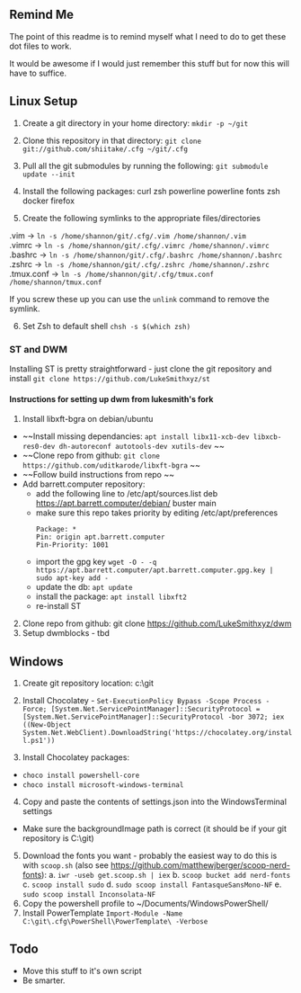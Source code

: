 ## Remind Me ##

The point of this readme is to remind myself what I need to do to get these dot files to work. 

It would be awesome if I would just remember this stuff but for now this will have to suffice. 

## Linux Setup ##

1. Create a git directory in your home directory:  `mkdir -p ~/git`
2. Clone this repository in that directory: `git clone git://github.com/shiitake/.cfg ~/git/.cfg`
3. Pull all the git submodules by running the following:    `git submodule update --init`
4. Install the following packages: 
	curl
	zsh
	powerline
	powerline fonts
	zsh
	docker
	firefox

5. Create the following symlinks to the appropriate files/directories

.vim ->  `ln -s /home/shannon/git/.cfg/.vim /home/shannon/.vim`  
.vimrc -> `ln -s /home/shannon/git/.cfg/.vimrc /home/shannon/.vimrc`  
.bashrc -> `ln -s /home/shannon/git/.cfg/.bashrc /home/shannon/.bashrc`  
.zshrc -> `ln -s /home/shannon/git/.cfg/.zshrc /home/shannon/.zshrc`  
.tmux.conf -> `ln -s /home/shannon/git/.cfg/tmux.conf /home/shannon/tmux.conf`  

If you screw these up you can use the `unlink` command to remove the symlink. 

6. Set Zsh to default shell `chsh -s $(which zsh)` 


### ST and DWM ###

Installing ST is pretty straightforward - just clone the git repository and install
`git clone https://github.com/LukeSmithxyz/st` 

#### Instructions for setting up dwm from lukesmith's fork 
1. Install libxft-bgra on debian/ubuntu 
  * ~~Install missing dependancies: `apt install libx11-xcb-dev libxcb-res0-dev dh-autoreconf autotools-dev xutils-dev` ~~
  * ~~Clone repo from github:   `git clone https://github.com/uditkarode/libxft-bgra` ~~
  * ~~Follow build instructions from repo ~~
  * Add barrett.computer repository:
    * add the following line to /etc/apt/sources.list
      deb https://apt.barrett.computer/debian/ buster main
    * make sure this repo takes priority by editing /etc/apt/preferences
      ```
      Package: *
      Pin: origin apt.barrett.computer
      Pin-Priority: 1001
      ```
    * import the gpg key
      `wget -O - -q https://apt.barrett.computer/apt.barrett.computer.gpg.key | sudo apt-key add -`
    * update the db:
      `apt update`
    * install the package:
      `apt install libxft2`
    * re-install ST 
2. Clone repo from github:   git clone https://github.com/LukeSmithxyz/dwm 
3. Setup dwmblocks - tbd


## Windows ##

1. Create git repository location: c:\git

2. Install Chocolatey - 
  `Set-ExecutionPolicy Bypass -Scope Process -Force; [System.Net.ServicePointManager]::SecurityProtocol = [System.Net.ServicePointManager]::SecurityProtocol -bor 3072; iex ((New-Object System.Net.WebClient).DownloadString('https://chocolatey.org/install.ps1'))`

3. Install Chocolatey packages: 
  * `choco install powershell-core`
  * `choco install microsoft-windows-terminal`

4. Copy and paste the contents of settings.json into the WindowsTerminal settings
  * Make sure the backgroundImage path is correct (it should be if your git repository is C:\git) 

5. Download the fonts you want - probably the easiest way to do this is with `scoop.sh` (also see https://github.com/matthewjberger/scoop-nerd-fonts):
	a. `iwr -useb get.scoop.sh | iex`
	b. `scoop bucket add nerd-fonts`
	c. `scoop install sudo`
	d. `sudo scoop install FantasqueSansMono-NF`
	e. `sudo scoop install Inconsolata-NF`
6. Copy the powershell profile to ~/Documents/WindowsPowerShell/
7. Install PowerTemplate `Import-Module -Name C:\git\.cfg\PowerShell\PowerTemplate\ -Verbose`


## Todo ##
* Move this stuff to it's own script
* Be smarter. 



